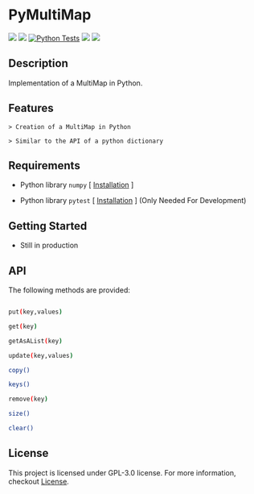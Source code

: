 # PyMultiMap

![](https://img.shields.io/badge/License-GPL%20v3.0-red)
![](https://img.shields.io/badge/Version-v1.0-yellow)
[![Python Tests](https://github.com/BenSt099/PyMultiMap/actions/workflows/main.yml/badge.svg)](https://github.com/BenSt099/PyMultiMap/actions/workflows/main.yml)
![](https://img.shields.io/badge/lang-242663?style=flat&logo=Python)
![](https://img.shields.io/badge/PyMultiMap-47bfd1?style=flat&logo=Git-Extensions)

## Description

Implementation of a MultiMap in Python.

## Features

    > Creation of a MultiMap in Python

    > Similar to the API of a python dictionary

## Requirements

- Python library `numpy` [ [Installation](https://numpy.org/install/) ]

- Python library `pytest` [ [Installation](https://docs.pytest.org/en/latest/getting-started.html#get-started) ] (Only Needed For Development)

## Getting Started

- Still in production

## API

The following methods are provided:

```bash

put(key,values)

get(key)

getAsAList(key)

update(key,values)

copy()

keys()

remove(key)

size()

clear()

```

## License

This project is licensed under GPL-3.0 license. For more information, checkout [License](https://github.com/BenSt099/PyMultiMap/blob/main/LICENSE).